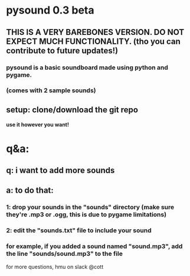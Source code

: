 # pysound 0.3 beta


## THIS IS A VERY BAREBONES VERSION. DO NOT EXPECT MUCH FUNCTIONALITY. (tho you can contribute to future updates!)

### pysound is a basic soundboard made using python and pygame.

### (comes with 2 sample sounds)

## setup: clone/download the git repo

#### use it however you want!

# q&a:

## q: i want to add more sounds

## a: to do that:
 ### 1: drop your sounds in the "sounds" directory **(make sure they're .mp3 or .ogg, this is due to pygame limitations)**
    
 ### 2: edit the "sounds.txt" file to include your sound
 ### for example, if you added a sound named "sound.mp3", add the line "sounds/sound.mp3" to the file
 


for more questions, hmu on slack @cott

